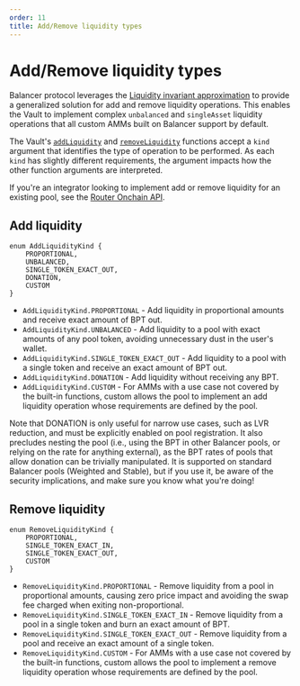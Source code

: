 ```yaml
---
order: 11
title: Add/Remove liquidity types
---
```


# Add/Remove liquidity types

Balancer protocol leverages the [Liquidity invariant approximation](/concepts/vault/liquidity-invariant-approximation.html) to provide a generalized solution for add and remove liquidity operations.
This enables the Vault to implement complex `unbalanced` and `singleAsset` liquidity operations that all custom AMMs built on Balancer support by default.

The Vault's [`addLiquidity`](https://github.com/balancer/balancer-v3-monorepo/blob/main/pkg/interfaces/contracts/vault/IVaultMain.sol#L60-L72) and [`removeLiquidity`](https://github.com/balancer/balancer-v3-monorepo/blob/main/pkg/interfaces/contracts/vault/IVaultMain.sol#L78-L91) functions accept a `kind` argument that identifies the type of operation to be performed. As each `kind` has slightly different requirements, the argument impacts
how the other function arguments are interpreted.

If you're an integrator looking to implement add or remove liquidity for an existing pool, see the [Router Onchain API](/concepts/router/overview.html).

## Add liquidity

```solidity
enum AddLiquidityKind {
    PROPORTIONAL,
    UNBALANCED,
    SINGLE_TOKEN_EXACT_OUT,
    DONATION,
    CUSTOM
}
```

- `AddLiquidityKind.PROPORTIONAL` - Add liquidity in proportional amounts and receive exact amount of BPT out.
- `AddLiquidityKind.UNBALANCED` - Add liquidity to a pool with exact amounts of any pool token, avoiding unnecessary dust in the user's wallet.
- `AddLiquidityKind.SINGLE_TOKEN_EXACT_OUT` - Add liquidity to a pool with a single token and receive an exact amount of BPT out.
- `AddLiquidityKind.DONATION` - Add liquidity without receiving any BPT.
- `AddLiquidityKind.CUSTOM` - For AMMs with a use case not covered by the built-in functions, custom allows the pool to implement an add liquidity operation whose requirements are defined by the pool.

Note that DONATION is only useful for narrow use cases, such as LVR reduction, and must be explicitly enabled on pool registration. It also precludes nesting the pool (i.e., using the BPT in other Balancer pools, or relying on the rate for anything external), as the BPT rates of pools that allow donation can be trivially manipulated. It is supported on standard Balancer pools (Weighted and Stable), but if you use it, be aware of the security implications, and make sure you know what you're doing!

## Remove liquidity

```solidity
enum RemoveLiquidityKind {
    PROPORTIONAL,
    SINGLE_TOKEN_EXACT_IN,
    SINGLE_TOKEN_EXACT_OUT,
    CUSTOM
}
```

- `RemoveLiquidityKind.PROPORTIONAL` - Remove liquidity from a pool in proportional amounts, causing zero price impact and avoiding the swap fee charged when exiting non-proportional.
- `RemoveLiquidityKind.SINGLE_TOKEN_EXACT_IN` - Remove liquidity from a pool in a single token and burn an exact amount of BPT.
- `RemoveLiquidityKind.SINGLE_TOKEN_EXACT_OUT` - Remove liquidity from a pool and receive an exact amount of a single token.
- `RemoveLiquidityKind.CUSTOM` - For AMMs with a use case not covered by the built-in functions, custom allows the pool to implement a remove liquidity operation whose requirements are defined by the pool.
